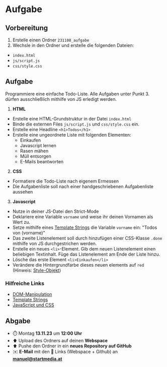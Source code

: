 # Aufgabe

## Vorbereitung

1. Erstelle einen Ordner `231108_aufgabe`
2. Wechsle in den Ordner und erstelle die folgenden Dateien:
- `index.html`
- `js/script.js`
- `css/style.css`

## Aufgabe

Programmiere eine einfache Todo-Liste. Alle Aufgaben unter Punkt 3. dürfen ausschließlich mithilfe von JS erledigt werden.

1. **HTML**
- Erstelle eine HTML-Grundstruktur in der Datei `index.html`
- Binde die externen Files `js/script.js` und `css/style.css` ein.
- Erstelle eine Headline `<h1>Todos</h1>`
- Erstelle eine ungeordnete Liste mit folgenden Elementen:
  - Einkaufen
  - Javascript lernen
  - Rasen mähen
  - Müll entsorgen
  - E-Mails beantworten

2. **CSS**
- Formatiere die Todo-Liste nach eigenem Ermessen
- Die Aufgabenliste soll nach einer handgeschriebenen Aufgabenliste aussehen

3. **Javascript**
- Nutze in deiner JS-Datei den Strict-Mode
- Deklariere eine Variable `vorname` und weise ihr deinen Vornamen als Wert zu.
- Setze mithilfe eines [Template Strings](https://www.w3schools.com/js/js_string_templates.asp) die Variable `vorname` ein: "Todos von (vorname)"
- Das zweite Listenelement soll durch hinzufügen einer CSS-Klasse `.done` mithilfe von JS durchgestrichen werden.
- Erstelle ein neues `<li>`-Element. Gib dem neuen Listenelement einen beliebigen Textinhalt. Füge das Listenelement am Ende der Liste hinzu.
- Lösche das erste Element `<li>Einkaufen</li>`
- Verändere die Hintergrundfarbe dieses neuen elements auf `red` (Hinweis: [Style-Objekt](https://wiki.selfhtml.org/wiki/JavaScript/Tutorials/JavaScript_und_CSS#Das_style-Objekt_als_Schnittstelle_zu_Inline-Styles))

### Hilfreiche Links
- [DOM-Manipulation](https://wiki.selfhtml.org/wiki/JavaScript/DOM#DOM-Manipulation)
- [Template Strings](https://wiki.selfhtml.org/wiki/JavaScript/Objekte/String/template-literal)
- [JavaScript und CSS](https://wiki.selfhtml.org/wiki/JavaScript/Tutorials/JavaScript_und_CSS)

## Abgabe
- ⏱️ Montag **13.11.23** um **12:00 Uhr**
- ⬆️ Upload des Ordners auf deinen **Webspace**
- ⬆️ Pushe den Ordner in ein **neues Repository auf GitHub**
- ✉️ **E-Mail** mit den 🔗 Links (Webspace + Github) an **manuel@startmedia.at**